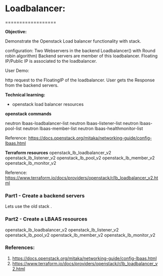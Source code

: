 # Loadbalancer:
==================

**Objective:**

Demonstrate the Openstack Load balancer functionality with stack.

configuration:    Two Webservers in the backend
                  Loadbalancer() with Round robin algorithm)
                  Backend servers are member of this loadbalancer.
                  Floating IP/Public IP is associated to the loadbalancer.

User Demo:

http request to the FloatingIP of the loadbalancer. User gets the Response from the backend servers.



**Technical learning:**

   - openstack load balancer resources

**openstack commands**

neutron lbaas-loadbalancer-list
neutron lbaas-listener-list
neutron lbaas-pool-list
neutron lbaas-member-list
neutron lbaas-healthmonitor-list

Reference:
https://docs.openstack.org/mitaka/networking-guide/config-lbaas.html


**Terraform resources**
openstack_lb_loadbalancer_v2
openstack_lb_listener_v2
openstack_lb_pool_v2
openstack_lb_member_v2
openstack_lb_monitor_v2

Reference:
https://www.terraform.io/docs/providers/openstack/r/lb_loadbalancer_v2.html






### Part1 - Create a backend servers 

Lets use the old stack .


### Part2 - Create a LBAAS resources
openstack_lb_loadbalancer_v2
openstack_lb_listener_v2
openstack_lb_pool_v2
openstack_lb_member_v2
openstack_lb_monitor_v2



### References:

1. https://docs.openstack.org/mitaka/networking-guide/config-lbaas.html
2. https://www.terraform.io/docs/providers/openstack/r/lb_loadbalancer_v2.html

